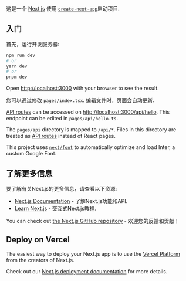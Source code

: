 这是一个 [Next.js](https://nextjs.org/) 使用 [`create-next-app`](https://github.com/vercel/next.js/tree/canary/packages/create-next-app)启动项目.

## 入门

首先，运行开发服务器:

```bash
npm run dev
# or
yarn dev
# or
pnpm dev
```

Open [http://localhost:3000](http://localhost:3000) with your browser to see the result.

您可以通过修改 `pages/index.tsx`. 编辑文件时，页面会自动更新.

[API routes](https://nextjs.org/docs/api-routes/introduction) can be accessed on [http://localhost:3000/api/hello](http://localhost:3000/api/hello). This endpoint can be edited in `pages/api/hello.ts`.

The `pages/api` directory is mapped to `/api/*`. Files in this directory are treated as [API routes](https://nextjs.org/docs/api-routes/introduction) instead of React pages.

This project uses [`next/font`](https://nextjs.org/docs/basic-features/font-optimization) to automatically optimize and load Inter, a custom Google Font.

## 了解更多信息

要了解有关Next.js的更多信息，请查看以下资源:

- [Next.js Documentation](https://nextjs.org/docs) - 了解Next.js功能和API.
- [Learn Next.js](https://nextjs.org/learn) - 交互式Next.js教程.

You can check out [the Next.js GitHub repository](https://github.com/vercel/next.js/) - 欢迎您的反馈和贡献！

## Deploy on Vercel

The easiest way to deploy your Next.js app is to use the [Vercel Platform](https://vercel.com/new?utm_medium=default-template&filter=next.js&utm_source=create-next-app&utm_campaign=create-next-app-readme) from the creators of Next.js.

Check out our [Next.js deployment documentation](https://nextjs.org/docs/deployment) for more details.
